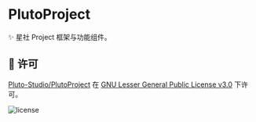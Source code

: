 # PlutoProject

✨ 星社 Project 框架与功能组件。

## 📄️ 许可

[Pluto-Studio/PlutoProject](https://github.com/Pluto-Studio/PlutoProject)
在 [GNU Lesser General Public License v3.0](https://www.gnu.org/licenses/lgpl-3.0.html) 下许可。

![license](https://www.gnu.org/graphics/lgplv3-147x51.png)
